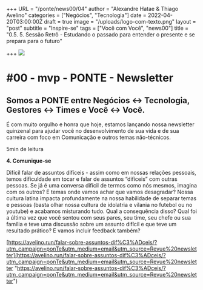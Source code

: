 +++
URL = "/ponte/news00/04"
author = "Alexandre Hatae & Thiago Avelino"
categories = ["Negócios", "Tecnologia"]
date = 2022-04-20T03:00:00Z
draft = true
image = "/uploads/logo-com-texto.png"
layout = "post"
subtitle = "Inspire-se"
tags = ["Você com Você", "news00"]
title = "0.5. 5. Sessão Retrô - Estudando o passado para entender o presente e se prepara para o futuro"

+++
![](/uploads/logo-com-texto.png)

# #00 - mvp - PONTE - Newsletter

## Somos a PONTE entre Negócios ↔ Tecnologia, Gestores ↔ Times e Você ↔ Você.

É com muito orgulho e honra que hoje, estamos lançando nossa newsletter quinzenal para ajudar você no desenvolvimento de sua vida e de sua carreira com foco em Comunicação e outros temas não-técnicos.

5min de leitura

**4. Comunique-se**

Difícil falar de assuntos difíceis - assim como em nossas relações pessoais, temos dificuldade em tocar e falar de assuntos “difíceis” com outras pessoas. Se já é uma conversa difícil de termos como nós mesmos, imagina com os outros? E temas onde vamos achar que vamos desagradar? Nossa cultura latina impacta profundamente na nossa habilidade de separar temas e pessoas (basta olhar nossa cultura de idolatria e vilania no futebol ou no youtube) e acabamos misturando tudo. Qual a consequência disso? Qual foi a última vez que você sentou com seus pares, seu time, seu chefe ou sua família e teve uma discussão sobre um assunto difícil e que teve um resultado prático? E vamos incluir feedback também?

[https://avelino.run/falar-sobre-assuntos-dif%C3%ADceis/?utm_campaign=ponTe&utm_medium=email&utm_source=Revue%20newsletter](https://avelino.run/falar-sobre-assuntos-dif%C3%ADceis/?utm_campaign=ponTe&utm_medium=email&utm_source=Revue%20newsletter "https://avelino.run/falar-sobre-assuntos-dif%C3%ADceis/?utm_campaign=ponTe&utm_medium=email&utm_source=Revue%20newsletter")
